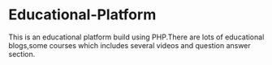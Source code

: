 # Educational-Platform
This is an educational platform build using PHP.There are lots of educational blogs,some courses which includes several videos and question answer section.
